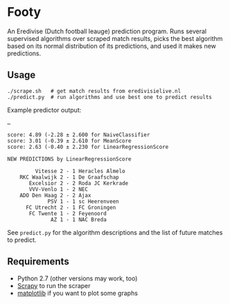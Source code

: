 Footy
=====

An Eredivise (Dutch football leauge) prediction program. Runs several supervised algorithms over scraped match results, picks the best algorithm based on its normal distribution of its predictions, and used it makes new predictions.

Usage
-----

    ./scrape.sh   # get match results from eredivisielive.nl
    ./predict.py  # run algorithms and use best one to predict results

Example predictor output:

    …
    
    score: 4.89 (-2.28 ± 2.600 for NaiveClassifier
    score: 3.01 (-0.39 ± 2.610 for MeanScore
    score: 2.63 (-0.40 ± 2.230 for LinearRegressionScore

    NEW PREDICTIONS by LinearRegressionScore

             Vitesse 2 - 1 Heracles Almelo
        RKC Waalwijk 2 - 1 De Graafschap
           Excelsior 2 - 2 Roda JC Kerkrade
           VVV-Venlo 1 - 2 NEC
        ADO Den Haag 2 - 2 Ajax
                 PSV 1 - 1 sc Heerenveen
          FC Utrecht 2 - 1 FC Groningen
           FC Twente 1 - 2 Feyenoord
                  AZ 1 - 1 NAC Breda

See `predict.py` for the algorithm descriptions and the list of future matches to predict.

Requirements
------------

 * Python 2.7 (other versions may work, too)
 * [Scrapy](http://scrapy.org/) to run the scraper
 * [matplotlib](http://matplotlib.sourceforge.net/) if you want to plot some graphs
